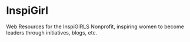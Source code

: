 # InspiGirl
Web Resources for the InspiGIRLS Nonprofit, inspiring women to become leaders through initiatives, blogs, etc.
